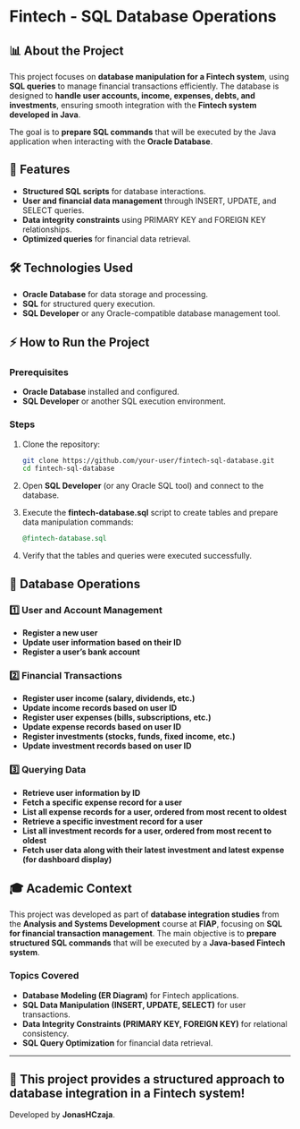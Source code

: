 # Fintech - SQL Database Operations

## 📊 About the Project

This project focuses on **database manipulation for a Fintech system**, using **SQL queries** to manage financial transactions efficiently. The database is designed to **handle user accounts, income, expenses, debts, and investments**, ensuring smooth integration with the **Fintech system developed in Java**.

The goal is to **prepare SQL commands** that will be executed by the Java application when interacting with the **Oracle Database**.

## 🚀 Features

- **Structured SQL scripts** for database interactions.
- **User and financial data management** through INSERT, UPDATE, and SELECT queries.
- **Data integrity constraints** using PRIMARY KEY and FOREIGN KEY relationships.
- **Optimized queries** for financial data retrieval.

## 🛠️ Technologies Used

- **Oracle Database** for data storage and processing.
- **SQL** for structured query execution.
- **SQL Developer** or any Oracle-compatible database management tool.

## ⚡ How to Run the Project

### Prerequisites

- **Oracle Database** installed and configured.
- **SQL Developer** or another SQL execution environment.

### Steps

1. Clone the repository:

    ```sh
    git clone https://github.com/your-user/fintech-sql-database.git
    cd fintech-sql-database
    ```

2. Open **SQL Developer** (or any Oracle SQL tool) and connect to the database.

3. Execute the **fintech-database.sql** script to create tables and prepare data manipulation commands:

    ```sql
    @fintech-database.sql
    ```

4. Verify that the tables and queries were executed successfully.

## 📌 Database Operations

### 1️⃣ User and Account Management
- **Register a new user**
- **Update user information based on their ID**
- **Register a user’s bank account**

### 2️⃣ Financial Transactions
- **Register user income (salary, dividends, etc.)**
- **Update income records based on user ID**
- **Register user expenses (bills, subscriptions, etc.)**
- **Update expense records based on user ID**
- **Register investments (stocks, funds, fixed income, etc.)**
- **Update investment records based on user ID**

### 3️⃣ Querying Data
- **Retrieve user information by ID**
- **Fetch a specific expense record for a user**
- **List all expense records for a user, ordered from most recent to oldest**
- **Retrieve a specific investment record for a user**
- **List all investment records for a user, ordered from most recent to oldest**
- **Fetch user data along with their latest investment and latest expense (for dashboard display)**

## 🎓 Academic Context

This project was developed as part of **database integration studies** from the **Analysis and Systems Development** course at **FIAP**, focusing on **SQL for financial transaction management**. The main objective is to **prepare structured SQL commands** that will be executed by a **Java-based Fintech system**.

### **Topics Covered**
- **Database Modeling (ER Diagram)** for Fintech applications.
- **SQL Data Manipulation (INSERT, UPDATE, SELECT)** for user transactions.
- **Data Integrity Constraints (PRIMARY KEY, FOREIGN KEY)** for relational consistency.
- **SQL Query Optimization** for financial data retrieval.

---
🚀 **This project provides a structured approach to database integration in a Fintech system!**
---

Developed by **JonasHCzaja**.
